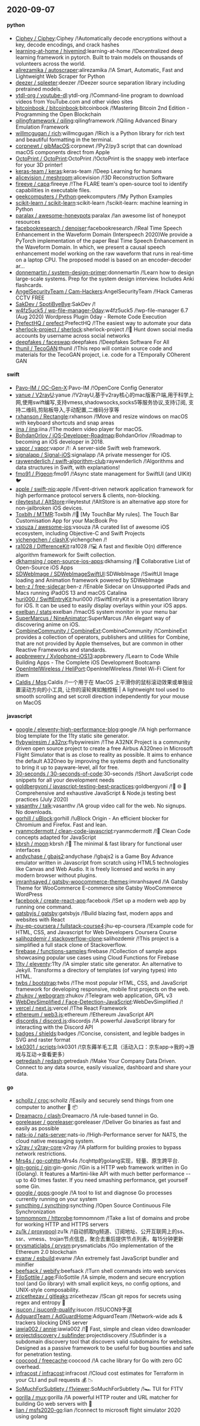 ## 2020-09-07

#### python
* [Ciphey / Ciphey](https://github.com/Ciphey/Ciphey):Ciphey /!Automatically decode encryptions without a key, decode encodings, and crack hashes
* [learning-at-home / hivemind](https://github.com/learning-at-home/hivemind):learning-at-home /!Decentralized deep learning framework in pytorch. Built to train models on thousands of volunteers across the world.
* [alirezamika / autoscraper](https://github.com/alirezamika/autoscraper):alirezamika /!A Smart, Automatic, Fast and Lightweight Web Scraper for Python
* [deezer / spleeter](https://github.com/deezer/spleeter):deezer /!Deezer source separation library including pretrained models.
* [ytdl-org / youtube-dl](https://github.com/ytdl-org/youtube-dl):ytdl-org /!Command-line program to download videos from YouTube.com and other video sites
* [bitcoinbook / bitcoinbook](https://github.com/bitcoinbook/bitcoinbook):bitcoinbook /!Mastering Bitcoin 2nd Edition - Programming the Open Blockchain
* [qilingframework / qiling](https://github.com/qilingframework/qiling):qilingframework /!Qiling Advanced Binary Emulation Framework
* [willmcgugan / rich](https://github.com/willmcgugan/rich):willmcgugan /!Rich is a Python library for rich text and beautiful formatting in the terminal.
* [corpnewt / gibMacOS](https://github.com/corpnewt/gibMacOS):corpnewt /!Py2/py3 script that can download macOS components direct from Apple
* [OctoPrint / OctoPrint](https://github.com/OctoPrint/OctoPrint):OctoPrint /!OctoPrint is the snappy web interface for your 3D printer!
* [keras-team / keras](https://github.com/keras-team/keras):keras-team /!Deep Learning for humans
* [alicevision / meshroom](https://github.com/alicevision/meshroom):alicevision /!3D Reconstruction Software
* [fireeye / capa](https://github.com/fireeye/capa):fireeye /!The FLARE team's open-source tool to identify capabilities in executable files.
* [geekcomputers / Python](https://github.com/geekcomputers/Python):geekcomputers /!My Python Examples
* [scikit-learn / scikit-learn](https://github.com/scikit-learn/scikit-learn):scikit-learn /!scikit-learn: machine learning in Python
* [paralax / awesome-honeypots](https://github.com/paralax/awesome-honeypots):paralax /!an awesome list of honeypot resources
* [facebookresearch / denoiser](https://github.com/facebookresearch/denoiser):facebookresearch /!Real Time Speech Enhancement in the Waveform Domain (Interspeech 2020)We provide a PyTorch implementation of the paper Real Time Speech Enhancement in the Waveform Domain. In which, we present a causal speech enhancement model working on the raw waveform that runs in real-time on a laptop CPU. The proposed model is based on an encoder-decoder ar…
* [donnemartin / system-design-primer](https://github.com/donnemartin/system-design-primer):donnemartin /!Learn how to design large-scale systems. Prep for the system design interview. Includes Anki flashcards.
* [AngelSecurityTeam / Cam-Hackers](https://github.com/AngelSecurityTeam/Cam-Hackers):AngelSecurityTeam /!Hack Cameras CCTV FREE
* [SakDev / SpotiByeBye](https://github.com/SakDev/SpotiByeBye):SakDev /!
* [w4fz5uck5 / wp-file-manager-0day](https://github.com/w4fz5uck5/wp-file-manager-0day):w4fz5uck5 /!wp-file-manager 6.7 (Aug 2020) Wordpress Plugin 0day - Remote Code Execution
* [PrefectHQ / prefect](https://github.com/PrefectHQ/prefect):PrefectHQ /!The easiest way to automate your data
* [sherlock-project / sherlock](https://github.com/sherlock-project/sherlock):sherlock-project /!🔎
Hunt down social media accounts by username across social networks
* [deepfakes / faceswap](https://github.com/deepfakes/faceswap):deepfakes /!Deepfakes Software For All
* [thunil / TecoGAN](https://github.com/thunil/TecoGAN):thunil /!This repo will contain source code and materials for the TecoGAN project, i.e. code for a TEmporally COherent GAN

#### swift
* [Pavo-IM / OC-Gen-X](https://github.com/Pavo-IM/OC-Gen-X):Pavo-IM /!OpenCore Config Generator
* [yanue / V2rayU](https://github.com/yanue/V2rayU):yanue /!V2rayU,基于v2ray核心的mac版客户端,用于科学上网,使用swift编写,支持vmess,shadowsocks,socks5等服务协议,支持订阅, 支持二维码,剪贴板导入,手动配置,二维码分享等
* [rxhanson / Rectangle](https://github.com/rxhanson/Rectangle):rxhanson /!Move and resize windows on macOS with keyboard shortcuts and snap areas
* [iina / iina](https://github.com/iina/iina):iina /!The modern video player for macOS.
* [BohdanOrlov / iOS-Developer-Roadmap](https://github.com/BohdanOrlov/iOS-Developer-Roadmap):BohdanOrlov /!Roadmap to becoming an iOS developer in 2018.
* [vapor / vapor](https://github.com/vapor/vapor):vapor /!💧
A server-side Swift web framework.
* [signalapp / Signal-iOS](https://github.com/signalapp/Signal-iOS):signalapp /!A private messenger for iOS.
* [raywenderlich / swift-algorithm-club](https://github.com/raywenderlich/swift-algorithm-club):raywenderlich /!Algorithms and data structures in Swift, with explanations!
* [fmo91 / Pigeon](https://github.com/fmo91/Pigeon):fmo91 /!Async state management for SwiftUI (and UIKit)
🐦
* [apple / swift-nio](https://github.com/apple/swift-nio):apple /!Event-driven network application framework for high performance protocol servers & clients, non-blocking.
* [rileytestut / AltStore](https://github.com/rileytestut/AltStore):rileytestut /!AltStore is an alternative app store for non-jailbroken iOS devices.
* [Toxblh / MTMR](https://github.com/Toxblh/MTMR):Toxblh /!🌟
[My TouchBar My rules]. The Touch Bar Customisation App for your MacBook Pro
* [vsouza / awesome-ios](https://github.com/vsouza/awesome-ios):vsouza /!A curated list of awesome iOS ecosystem, including Objective-C and Swift Projects
* [yichengchen / clashX](https://github.com/yichengchen/clashX):yichengchen /!
* [ra1028 / DifferenceKit](https://github.com/ra1028/DifferenceKit):ra1028 /!💻
A fast and flexible O(n) difference algorithm framework for Swift collection.
* [dkhamsing / open-source-ios-apps](https://github.com/dkhamsing/open-source-ios-apps):dkhamsing /!📱
Collaborative List of Open-Source iOS Apps
* [SDWebImage / SDWebImageSwiftUI](https://github.com/SDWebImage/SDWebImageSwiftUI):SDWebImage /!SwiftUI Image loading and Animation framework powered by SDWebImage
* [ben-z / free-sidecar](https://github.com/ben-z/free-sidecar):ben-z /!Enable Sidecar on Unsupported iPads and Macs running iPadOS 13 and macOS Catalina
* [huri000 / SwiftEntryKit](https://github.com/huri000/SwiftEntryKit):huri000 /!SwiftEntryKit is a presentation library for iOS. It can be used to easily display overlays within your iOS apps.
* [exelban / stats](https://github.com/exelban/stats):exelban /!macOS system monitor in your menu bar
* [SuperMarcus / NineAnimator](https://github.com/SuperMarcus/NineAnimator):SuperMarcus /!An elegant way of discovering anime on iOS.
* [CombineCommunity / CombineExt](https://github.com/CombineCommunity/CombineExt):CombineCommunity /!CombineExt provides a collection of operators, publishers and utilities for Combine, that are not provided by Apple themselves, but are common in other Reactive Frameworks and standards.
* [appbrewery / Xylophone-iOS13](https://github.com/appbrewery/Xylophone-iOS13):appbrewery /!Learn to Code While Building Apps - The Complete iOS Development Bootcamp
* [OpenIntelWireless / HeliPort](https://github.com/OpenIntelWireless/HeliPort):OpenIntelWireless /!Intel Wi-Fi Client for itlwm
* [Caldis / Mos](https://github.com/Caldis/Mos):Caldis /!一个用于在 MacOS 上平滑你的鼠标滚动效果或单独设置滚动方向的小工具, 让你的滚轮爽如触控板 | A lightweight tool used to smooth scrolling and set scroll direction independently for your mouse on MacOS

#### javascript
* [google / eleventy-high-performance-blog](https://github.com/google/eleventy-high-performance-blog):google /!A high performance blog template for the 11ty static site generator.
* [flybywiresim / a32nx](https://github.com/flybywiresim/a32nx):flybywiresim /!The A32NX Project is a community driven open source project to create a free Airbus A320neo in Microsoft Flight Simulator that is as close to reality as possible. It aims to enhance the default A320neo by improving the systems depth and functionality to bring it up to payware-level, all for free.
* [30-seconds / 30-seconds-of-code](https://github.com/30-seconds/30-seconds-of-code):30-seconds /!Short JavaScript code snippets for all your development needs
* [goldbergyoni / javascript-testing-best-practices](https://github.com/goldbergyoni/javascript-testing-best-practices):goldbergyoni /!📗
🌐
🚢
Comprehensive and exhaustive JavaScript & Node.js testing best practices (July 2020)
* [vasanthv / talk](https://github.com/vasanthv/talk):vasanthv /!A group video call for the web. No signups. No downloads.
* [gorhill / uBlock](https://github.com/gorhill/uBlock):gorhill /!uBlock Origin - An efficient blocker for Chromium and Firefox. Fast and lean.
* [ryanmcdermott / clean-code-javascript](https://github.com/ryanmcdermott/clean-code-javascript):ryanmcdermott /!🛁
Clean Code concepts adapted for JavaScript
* [kbrsh / moon](https://github.com/kbrsh/moon):kbrsh /!🌙
The minimal & fast library for functional user interfaces
* [andychase / gbajs2](https://github.com/andychase/gbajs2):andychase /!gbajs2 is a Game Boy Advance emulator written in Javascript from scratch using HTML5 technologies like Canvas and Web Audio. It is freely licensed and works in any modern browser without plugins.
* [imranhsayed / gatsby-woocommerce-themes](https://github.com/imranhsayed/gatsby-woocommerce-themes):imranhsayed /!A Gatsby Theme for WooCommerce E-commerce site Gatsby WooCommerce WordPress
* [facebook / create-react-app](https://github.com/facebook/create-react-app):facebook /!Set up a modern web app by running one command.
* [gatsbyjs / gatsby](https://github.com/gatsbyjs/gatsby):gatsbyjs /!Build blazing fast, modern apps and websites with React
* [jhu-ep-coursera / fullstack-course4](https://github.com/jhu-ep-coursera/fullstack-course4):jhu-ep-coursera /!Example code for HTML, CSS, and Javascript for Web Developers Coursera Course
* [salihozdemir / stackoverflow-clone](https://github.com/salihozdemir/stackoverflow-clone):salihozdemir /!This project is a simplified a full stack clone of Stackoverflow.
* [firebase / functions-samples](https://github.com/firebase/functions-samples):firebase /!Collection of sample apps showcasing popular use cases using Cloud Functions for Firebase
* [11ty / eleventy](https://github.com/11ty/eleventy):11ty /!A simpler static site generator. An alternative to Jekyll. Transforms a directory of templates (of varying types) into HTML.
* [twbs / bootstrap](https://github.com/twbs/bootstrap):twbs /!The most popular HTML, CSS, and JavaScript framework for developing responsive, mobile first projects on the web.
* [zhukov / webogram](https://github.com/zhukov/webogram):zhukov /!Telegram web application, GPL v3
* [WebDevSimplified / Face-Detection-JavaScript](https://github.com/WebDevSimplified/Face-Detection-JavaScript):WebDevSimplified /!
* [vercel / next.js](https://github.com/vercel/next.js):vercel /!The React Framework
* [ethereum / web3.js](https://github.com/ethereum/web3.js):ethereum /!Ethereum JavaScript API
* [discordjs / discord.js](https://github.com/discordjs/discord.js):discordjs /!A powerful JavaScript library for interacting with the Discord API
* [badges / shields](https://github.com/badges/shields):badges /!Concise, consistent, and legible badges in SVG and raster format
* [lxk0301 / scripts](https://github.com/lxk0301/scripts):lxk0301 /!京东薅羊毛工具（活动入口：京东app->我的->游戏与互动->查看更多）
* [getredash / redash](https://github.com/getredash/redash):getredash /!Make Your Company Data Driven. Connect to any data source, easily visualize, dashboard and share your data.

#### go
* [schollz / croc](https://github.com/schollz/croc):schollz /!Easily and securely send things from one computer to another
🐊
📦
* [Dreamacro / clash](https://github.com/Dreamacro/clash):Dreamacro /!A rule-based tunnel in Go.
* [goreleaser / goreleaser](https://github.com/goreleaser/goreleaser):goreleaser /!Deliver Go binaries as fast and easily as possible
* [nats-io / nats-server](https://github.com/nats-io/nats-server):nats-io /!High-Performance server for NATS, the cloud native messaging system.
* [v2ray / v2ray-core](https://github.com/v2ray/v2ray-core):v2ray /!A platform for building proxies to bypass network restrictions.
* [Mrs4s / go-cqhttp](https://github.com/Mrs4s/go-cqhttp):Mrs4s /!cqhttp的golang实现，轻量、原生跨平台.
* [gin-gonic / gin](https://github.com/gin-gonic/gin):gin-gonic /!Gin is a HTTP web framework written in Go (Golang). It features a Martini-like API with much better performance -- up to 40 times faster. If you need smashing performance, get yourself some Gin.
* [google / gops](https://github.com/google/gops):google /!A tool to list and diagnose Go processes currently running on your system
* [syncthing / syncthing](https://github.com/syncthing/syncthing):syncthing /!Open Source Continuous File Synchronization
* [tomnomnom / httprobe](https://github.com/tomnomnom/httprobe):tomnomnom /!Take a list of domains and probe for working HTTP and HTTPS servers
* [zu1k / proxypool](https://github.com/zu1k/proxypool):zu1k /!自动抓取tg频道、订阅地址、公开互联网上的ss、ssr、vmess、trojan节点信息，聚合去重后提供节点列表，每15分钟更新
* [prysmaticlabs / prysm](https://github.com/prysmaticlabs/prysm):prysmaticlabs /!Go implementation of the Ethereum 2.0 blockchain
* [evanw / esbuild](https://github.com/evanw/esbuild):evanw /!An extremely fast JavaScript bundler and minifier
* [beefsack / webify](https://github.com/beefsack/webify):beefsack /!Turn shell commands into web services
* [FiloSottile / age](https://github.com/FiloSottile/age):FiloSottile /!A simple, modern and secure encryption tool (and Go library) with small explicit keys, no config options, and UNIX-style composability.
* [zricethezav / gitleaks](https://github.com/zricethezav/gitleaks):zricethezav /!Scan git repos for secrets using regex and entropy
🔑
* [isucon / isucon9-qualify](https://github.com/isucon/isucon9-qualify):isucon /!ISUCON9予選
* [AdguardTeam / AdGuardHome](https://github.com/AdguardTeam/AdGuardHome):AdguardTeam /!Network-wide ads & trackers blocking DNS server
* [iawia002 / annie](https://github.com/iawia002/annie):iawia002 /!👾
Fast, simple and clean video downloader
* [projectdiscovery / subfinder](https://github.com/projectdiscovery/subfinder):projectdiscovery /!Subfinder is a subdomain discovery tool that discovers valid subdomains for websites. Designed as a passive framework to be useful for bug bounties and safe for penetration testing.
* [coocood / freecache](https://github.com/coocood/freecache):coocood /!A cache library for Go with zero GC overhead.
* [infracost / infracost](https://github.com/infracost/infracost):infracost /!Cloud cost estimates for Terraform in your CLI and pull requests
💰
📉
* [SoMuchForSubtlety / f1viewer](https://github.com/SoMuchForSubtlety/f1viewer):SoMuchForSubtlety /!🏎️
TUI for F1TV
* [gorilla / mux](https://github.com/gorilla/mux):gorilla /!A powerful HTTP router and URL matcher for building Go web servers with
🦍
* [lian / msfs2020-go](https://github.com/lian/msfs2020-go):lian /!connect to microsoft flight simulator 2020 using golang
